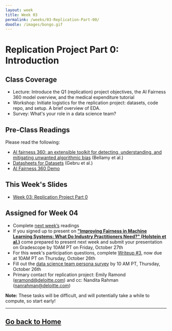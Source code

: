 ```yaml
---
layout: week
title: Week 03
permalink: /weeks/03-Replication-Part-00/
doodle: /images/bongo.gif
---
```


# Replication Project Part 0: Introduction

## Class Coverage
* Lecture: Introduce the Q1 (replication) project objectives, the AI Fairness 360 model overview, and the medical expenditure tutorial
* Workshop: Initiate logistics for the replication project: datasets, code repo, and setup. A brief overview of EDA.
* Survey: What's your role in a data science team?

## Pre-Class Readings
Please read the following:
* [AI fairness 360: an extensible toolkit for detecting, understanding, and mitigating unwanted algorithmic bias](https://arxiv.org/pdf/1810.01943.pdf) (Bellamy et al.)
* [Datasheets for Datasets](https://arxiv.org/abs/1803.09010) (Gebru et al.)
* [AI Fairness 360 Demo](https://aif360.res.ibm.com/)


## This Week's Slides
* [Week 03: Replication Project Part 0](https://github.com/nanrahman/capstone-responsible-ai/blob/283e80b048513c5585c9a2a7490ab1c9a19111ca/notes/week-03/Week-3-slides.pdf)

## Assigned for Week 04
* Complete [next week’s](https://nanrahman.github.io/capstone-responsible-ai/weeks/04-Replication-Part-01/) readings
* If you signed up to present on [**"Improving Fairness in Machine Learning Systems: What Do Industry Practitioners Need?" (Holstein et al.)**](https://arxiv.org/pdf/1812.05239.pdf) come prepared to present next week and submit your presentation on Gradescope by 10AM PT on Friday, October 27th 
* For this week's participation questions, complete [Writeup #3](https://github.com/nanrahman/capstone-responsible-ai/blob/a1ca583d8a07a2bcb5835890418a7f0d50fe3bf9/notes/week-03/Writeup%20%233.pdf), now due at 10AM PT on Thursday, October 26th
* Fill out the [data science team persona survey](https://forms.gle/5Fv7XZDABVEzphQ88) by 10 AM PT, Thursday, October 26th
* Primary contact for replication project: Emily Ramond (eramond@deloitte.com) and cc: Nandita Rahman (nanrahman@deloitte.com)

**Note:** These tasks will be difficult, and will potentially take a while to compute, so start early!

---
[Go back to Home](https://nanrahman.github.io/capstone-responsible-ai/)
---
